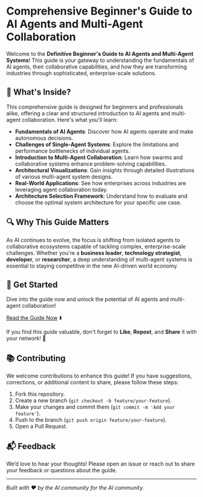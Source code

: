 # Comprehensive Beginner's Guide to AI Agents and Multi-Agent Collaboration

Welcome to the **Definitive Beginner's Guide to AI Agents and Multi-Agent Systems**! This guide is your gateway to understanding the fundamentals of AI agents, their collaborative capabilities, and how they are transforming industries through sophisticated, enterprise-scale solutions.

## 📢 What's Inside?

This comprehensive guide is designed for beginners and professionals alike, offering a clear and structured introduction to AI agents and multi-agent collaboration. Here's what you'll learn:

- **Fundamentals of AI Agents**: Discover how AI agents operate and make autonomous decisions.
- **Challenges of Single-Agent Systems**: Explore the limitations and performance bottlenecks of individual agents.
- **Introduction to Multi-Agent Collaboration**: Learn how swarms and collaborative systems enhance problem-solving capabilities.
- **Architectural Visualizations**: Gain insights through detailed illustrations of various multi-agent system designs.
- **Real-World Applications**: See how enterprises across industries are leveraging agent collaboration today.
- **Architecture Selection Framework**: Understand how to evaluate and choose the optimal system architecture for your specific use case.

## 🔍 Why This Guide Matters

As AI continues to evolve, the focus is shifting from isolated agents to collaborative ecosystems capable of tackling complex, enterprise-scale challenges. Whether you're a **business leader**, **technology strategist**, **developer**, or **researcher**, a deep understanding of multi-agent systems is essential to staying competitive in the new AI-driven world economy.

## 🚀 Get Started

Dive into the guide now and unlock the potential of AI agents and multi-agent collaboration!

[Read the Guide Now](guide.pdf) ⬇️

If you find this guide valuable, don't forget to **Like**, **Repost**, and **Share** it with your network! 🙌

## 📚 Contributing

We welcome contributions to enhance this guide! If you have suggestions, corrections, or additional content to share, please follow these steps:
1. Fork this repository.
2. Create a new branch (`git checkout -b feature/your-feature`).
3. Make your changes and commit them (`git commit -m 'Add your feature'`).
4. Push to the branch (`git push origin feature/your-feature`).
5. Open a Pull Request.

## 📬 Feedback

We’d love to hear your thoughts! Please open an issue or reach out to share your feedback or questions about the guide.

---

*Built with ❤️ by the AI community for the AI community.*
